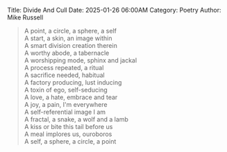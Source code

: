 Title: Divide And Cull
Date: 2025-01-26 06:00AM
Category: Poetry
Author: Mike Russell

> A point, a circle, a sphere, a self<br>
A start, a skin, an image within<br>
A smart division creation therein<br>
A worthy abode, a tabernacle<br>
A worshipping mode, sphinx and jackal<br>
A process repeated, a ritual<br>
A sacrifice needed, habitual<br>
A factory producing, lust inducing<br>
A toxin of ego, self-seducing<br>
A love, a hate, embrace and tear<br>
A joy, a pain, I'm everywhere<br>
A self-referential image I am<br>
A fractal, a snake, a wolf and a lamb<br>
A kiss or bite this tail before us<br>
A meal implores us, ouroboros<br>
A self, a sphere, a circle, a point
